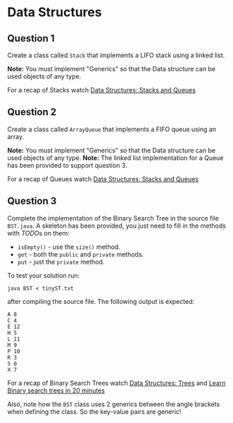 # Data Structures

## Question 1
Create a class called `Stack` that implements a LIFO stack using a linked list.

**Note:** You must implement "Generics" so that the Data structure can be used objects of any type.

For a recap of Stacks watch [Data Structures: Stacks and Queues](https://www.youtube.com/watch?v=wjI1WNcIntg)

## Question 2
Create a class called `ArrayQueue` that implements a FIFO queue using an array.

**Note:** You must implement "Generics" so that the Data structure can be used objects of any type.
**Note:** The linked list implementation for a Queue has been provided to support question 3.

For a recap of Queues watch [Data Structures: Stacks and Queues](https://www.youtube.com/watch?v=wjI1WNcIntg)

## Question 3
Complete the implementation of the Binary Search Tree in the source file `BST.java`. A skeleton has been provided, you just need to fill in the methods with *TODO*s on them:
+ `isEmpty()` - use the `size()` method.
+ `get` - both the `public` and `private` methods.
+ `put` - just the `private` method.

To test your solution run:
```shell
java BST < tinyST.txt
```
after compiling the source file. The following output is expected:
```shell
A 8
C 4
E 12
H 5
L 11
M 9
P 10
R 3
S 0
X 7
```

For a recap of Binary Search Trees watch [Data Structures: Trees](https://www.youtube.com/watch?v=oSWTXtMglKE) and [Learn Binary search trees in 20 minutes](https://www.youtube.com/watch?v=Gt2yBZAhsGM)

Also, note how the `BST` class uses 2 generics between the angle brackets when defining the class. So the key-value pairs are generic!